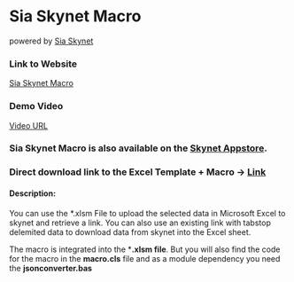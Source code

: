 # Sia Skynet Macro 
powered by [Sia Skynet](https://www.siasky.net)

### Link to Website
[Sia Skynet Macro]()

### Demo Video
[Video URL](https://siasky.net/_AHk_1VDDtCffXNqm0-ExxH_PtPQZr29ZyWnEj4rwq7C6g)

### **Sia Skynet Macro** is also available on the [Skynet Appstore](https://skynethub.io/_B3VrECGOHPEAFknVQwj_vWsyaX_8iIRuB_TL09cuj9uZQ/index.html#/apps/utilities).

### Direct download link to the Excel Template + Macro -> [Link](https://siasky.net/DABhLbahVnVXfAg0FqWkc8m2sb0IS3oqiusk8xdz99XG2A)

#### Description:
You can use the *.xlsm File to upload the selected data in Microsoft Excel to skynet and retrieve a link.
You can also use an existing link with tabstop delemited data to download data from skynet into the Excel sheet.

The macro is integrated into the ***.xlsm file**. But you will also find the code for the macro in the **macro.cls** file and as a module dependency you need the **jsonconverter.bas**
